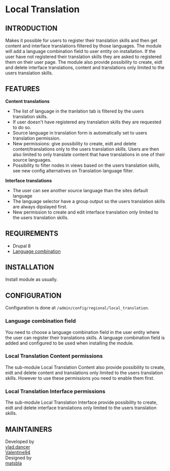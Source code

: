 Local Translation
=============

INTRODUCTION
------------
Makes it possible for users to register their translation skills and then get content and interface translations filtered by those languages. The module will add a language combination field to user entity on installation. If the user have not registered their translation skills they are asked to registered them on their user page. The module also provide possibility to create, eidt and delete interface translations, content and translations only limited to the users translation skills.

FEATURES
------------

**Content translations**
- The list of language in the tranlation tab is filtered by the users translation skills.
- If user doesn't have registered any translation skills they are requested to do so.
- Source language in translation form is automatically set to users translation permission.
- New permissions: give possibility to create, eidt and delete content/translations only to the users translation skills. Users are then also limited to only translate content that have translations in one of their source languages.
- Possibility to filter nodes in views based on the users translation skills, see new config alternatives on Translation language filter.

**Interface translations**
- The user can see another source language than the sites default language
- The language selector have a group output so the users translation skills are always dipslayed first.
- New permission to create and edit interface translation only limited to the users translation skills.

REQUIREMENTS
------------
- Drupal 8
- [Language combination](https://www.drupal.org/project/language_combination)


INSTALLATION
------------
Install module as usually.


CONFIGURATION
-------------
Configuration is done at `/admin/config/regional/local_translation`.

### Language combination field
You need to choose a language combination field in the user entity where the user can register their translations skills. A language combination field is added and configured to be used when installing the module.

### Local Translation Content permissions
The sub-module Local Translation Content also provide possibility to create, eidt and delete content and translations only limited to the users translation skills. However to use these permissions you need to enable them first.

### Local Translation Interface permissions
The sub-module Local Translation Interface provide possibility to create, eidt and delete interface translations only limited to the users translation skills. 


MAINTAINERS
-----------
Developed by  
[vlad.dancer](https://drupal.org/u/vladdancer)  
[Valentine94](https://www.drupal.org/u/valentine94)  
Designed by  
[matsbla](https://drupal.org/u/matsbla)
